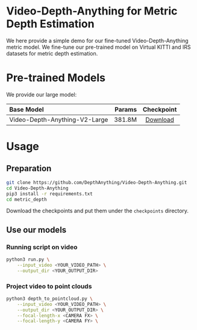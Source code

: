 # Video-Depth-Anything for Metric Depth Estimation
We here provide a simple demo for our fine-tuned Video-Depth-Anything metric model. We fine-tune our pre-trained model on Virtual KITTI and IRS datasets for metric depth estimation. 

# Pre-trained Models
We provide our large model:

| Base Model | Params | Checkpoint |
|:-|-:|:-:|
| Video-Depth-Anything-V2-Large | 381.8M | [Download](https://huggingface.co/depth-anything/Metric-Video-Depth-Anything-Large/resolve/main/metric_video_depth_anything_vitl.pth) |

# Usage
## Preparation
```bash
git clone https://github.com/DepthAnything/Video-Depth-Anything.git
cd Video-Depth-Anything
pip3 install -r requirements.txt
cd metric_depth
```
Download the checkpoints and put them under the `checkpoints` directory.

## Use our models
### Running script on video
```bash
python3 run.py \
    --input_video <YOUR_VIDEO_PATH> \
    --output_dir <YOUR_OUTPUT_DIR>
```
### Project video to point clouds
```bash
python3 depth_to_pointcloud.py \
    --input_video <YOUR_VIDEO_PATH> \
    --output_dir <YOUR_OUTPUT_DIR> \
    --focal-length-x <CAMERA FX> \
    --focal-length-y <CAMERA FY> \
```